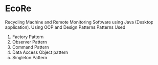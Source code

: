 # EcoRe
Recycling Machine and Remote Monitoring Software using Java (Desktop application).
Using OOP and Design Patterns
Patterns Used
1) Factory Pattern
2) Observer Pattern
3) Command Pattern
4) Data Access Object pattern
5) Singleton Pattern

